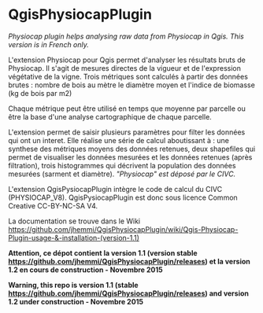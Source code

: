 # QgisPhysiocapPlugin
_Physiocap plugin helps analysing raw data from Physiocap in Qgis. 
This version is in French only._

L'extension Physiocap pour Qgis permet d'analyser les résultats bruts de Physiocap. Il s'agit de mesures directes de la vigueur et de l'expression végétative de la vigne.
Trois métriques sont calculés à partir des données brutes :
	nombre de bois au mètre
	le diamètre moyen et
	l'indice de biomasse (kg de bois par m2)
	
Chaque métrique peut être utilisé en temps que moyenne par parcelle ou être la base d'une analyse cartographique de chaque parcelle.

L'extension permet de saisir plusieurs paramètres pour filter les données qui ont un interet. Elle réalise une série de calcul aboutissant à :
	une synthese des métriques moyens des données retenues,
	deux shapefiles qui permet de visualiser les données mesurées et les données retenues (après filtration),
	trois histogrammes qui décrivent la population des données mesurées (sarment et diamètre).
*"Physiocap" est déposé par le CIVC.*

L'extension QgisPysiocapPlugin intègre le code de calcul du CIVC (PHYSIOCAP_V8). QgisPysiocapPlugin est donc sous licence Common Creative CC-BY-NC-SA V4.

La documentation se trouve dans le Wiki
https://github.com/jhemmi/QgisPhysiocapPlugin/wiki/Qgis-Physiocap-Plugin-usage-&-installation-(version-1.1)
	
**Attention, ce dépot contient la version 1.1 (version stable https://github.com/jhemmi/QgisPhysiocapPlugin/releases) et la version 1.2 en cours de construction - Novembre 2015**

**Warning, this repo is version 1.1 (stable https://github.com/jhemmi/QgisPhysiocapPlugin/releases) and version 1.2 under construction - Novembre 2015**
